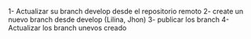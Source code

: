 1- Actualizar su branch develop desde el repositorio remoto
2- create un nuevo branch desde develop (Lilina, Jhon)
3- publicar los branch
4- Actualizar los branch unevos creado